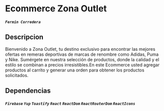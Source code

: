 # Ecommerce Zona Outlet

##### `Fermin Corredera`

## Descripcion
Bienvenido a Zona Outlet, tu destino exclusivo para encontrar las mejores ofertas en remeras deportivas de marcas de renombre como Adidas, Puma y Nike. Sumérgete en nuestra selección de productos, donde la calidad y el estilo se combinan a precios irresistibles.En este Ecommerce usted agregar productos al carrito y generar una orden para obtener los productos solicitados.

## Dependencias
##### `Firebase` `Yup` `Toastify` `React` `ReactDom` `ReactRouterDom` `ReactIcons`